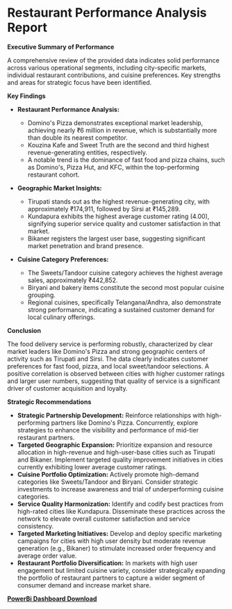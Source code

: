 # Restaurant Performance Analysis Report

**Executive Summary of Performance**

A comprehensive review of the provided data indicates solid performance across various operational segments, including city-specific markets, individual restaurant contributions, and cuisine preferences. Key strengths and areas for strategic focus have been identified.

**Key Findings**

* **Restaurant Performance Analysis:**

  * Domino's Pizza demonstrates exceptional market leadership, achieving nearly ₹6 million in revenue, which is substantially more than double its nearest competitor.  
  * Kouzina Kafe and Sweet Truth are the second and third highest revenue-generating entities, respectively.  
  * A notable trend is the dominance of fast food and pizza chains, such as Domino's, Pizza Hut, and KFC, within the top-performing restaurant cohort.  
* **Geographic Market Insights:**

  * Tirupati stands out as the highest revenue-generating city, with approximately ₹174,911, followed by Sirsi at ₹145,289.  
  * Kundapura exhibits the highest average customer rating (4.00), signifying superior service quality and customer satisfaction in that market.  
  * Bikaner registers the largest user base, suggesting significant market penetration and brand presence.  
* **Cuisine Category Preferences:**

  * The Sweets/Tandoor cuisine category achieves the highest average sales, approximately ₹442,852.  
  * Biryani and bakery items constitute the second most popular cuisine grouping.  
  * Regional cuisines, specifically Telangana/Andhra, also demonstrate strong performance, indicating a sustained customer demand for local culinary offerings.

**Conclusion**

The food delivery service is performing robustly, characterized by clear market leaders like Domino's Pizza and strong geographic centers of activity such as Tirupati and Sirsi. The data clearly indicates customer preferences for fast food, pizza, and local sweet/tandoor selections. A positive correlation is observed between cities with higher customer ratings and larger user numbers, suggesting that quality of service is a significant driver of customer acquisition and loyalty.

**Strategic Recommendations**

* **Strategic Partnership Development:** Reinforce relationships with high-performing partners like Domino's Pizza. Concurrently, explore strategies to enhance the visibility and performance of mid-tier restaurant partners.  
* **Targeted Geographic Expansion:** Prioritize expansion and resource allocation in high-revenue and high-user-base cities such as Tirupati and Bikaner. Implement targeted quality improvement initiatives in cities currently exhibiting lower average customer ratings.  
* **Cuisine Portfolio Optimization:** Actively promote high-demand categories like Sweets/Tandoor and Biryani. Consider strategic investments to increase awareness and trial of underperforming cuisine categories.  
* **Service Quality Harmonization:** Identify and codify best practices from high-rated cities like Kundapura. Disseminate these practices across the network to elevate overall customer satisfaction and service consistency.  
* **Targeted Marketing Initiatives:** Develop and deploy specific marketing campaigns for cities with high user density but moderate revenue generation (e.g., Bikaner) to stimulate increased order frequency and average order value.  
* **Restaurant Portfolio Diversification:** In markets with high user engagement but limited cuisine variety, consider strategically expanding the portfolio of restaurant partners to capture a wider segment of consumer demand and increase market share.

[**PowerBi Dashboard Download**](https://drive.google.com/file/d/1MlmKDuXV1059YseHjFacORJUtQ3GyyOj/view?usp=sharing)

